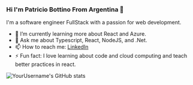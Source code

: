 ### Hi I'm Patricio Bottino From Argentina 👋

I'm a software engineer FullStack with a passion for web development.

- 🌱 I’m currently learning more about React and Azure.
- 💬 Ask me about Typescript, React, NodeJS, and .Net.
- 📫 How to reach me: [LinkedIn](https://www.linkedin.com/in/patricio-bottino/)
- ⚡ Fun fact: I love learning about code and cloud computing and teach better practices in react.

![YourUsername's GitHub stats](https://github-readme-stats.vercel.app/api?username=BotCode95&show_icons=true&theme=merko)
